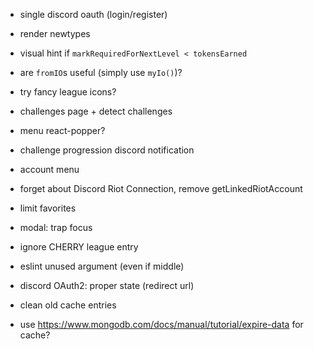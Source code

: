- single discord oauth (login/register)
- render newtypes
- visual hint if `markRequiredForNextLevel < tokensEarned`

- are `fromIO`s useful (simply use `myIo()`)?
- try fancy league icons?
- challenges page + detect challenges
- menu react-popper?
- challenge progression discord notification
- account menu
- forget about Discord Riot Connection, remove getLinkedRiotAccount

- limit favorites
- modal: trap focus
- ignore CHERRY league entry
- eslint unused argument (even if middle)
- discord OAuth2: proper state (redirect url)
- clean old cache entries
- use https://www.mongodb.com/docs/manual/tutorial/expire-data for cache?
